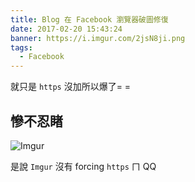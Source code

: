 ```yaml
---
title: Blog 在 Facebook 瀏覽器破圖修復
date: 2017-02-20 15:43:24
banner: https://i.imgur.com/2jsN8ji.png
tags:
  - Facebook
---
```


就只是 ``https`` 沒加所以爆了= =

<!--more-->

## 慘不忍睹

![Imgur](https://i.imgur.com/Vf36F0H.png)

是說 ``Imgur`` 沒有 forcing ``https`` ㄇ QQ

